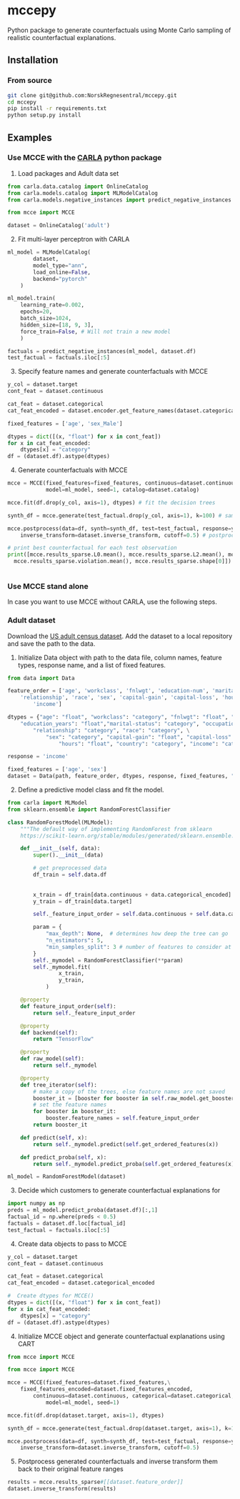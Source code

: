 # mccepy
Python package to generate counterfactuals using Monte Carlo sampling of realistic counterfactual explanations.


## Installation

### From source

```bash
git clone git@github.com:NorskRegnesentral/mccepy.git
cd mccepy
pip install -r requirements.txt
python setup.py install
```

## Examples

### Use MCCE with the [CARLA](https://github.com/carla-recourse/CARLA) python package

1.  Load packages and Adult data set

```Python
from carla.data.catalog import OnlineCatalog
from carla.models.catalog import MLModelCatalog
from carla.models.negative_instances import predict_negative_instances

from mcce import MCCE

dataset = OnlineCatalog('adult')

```

2. Fit multi-layer perceptron with CARLA

```Python
ml_model = MLModelCatalog(
        dataset, 
        model_type="ann", 
        load_online=False, 
        backend="pytorch"
    )

ml_model.train(
    learning_rate=0.002,
    epochs=20,
    batch_size=1024,
    hidden_size=[18, 9, 3],
    force_train=False, # Will not train a new model
    )

factuals = predict_negative_instances(ml_model, dataset.df)
test_factual = factuals.iloc[:5]
```

3. Specify feature names and generate counterfactuals with MCCE

```Python
y_col = dataset.target
cont_feat = dataset.continuous

cat_feat = dataset.categorical
cat_feat_encoded = dataset.encoder.get_feature_names(dataset.categorical)

fixed_features = ['age', 'sex_Male']

dtypes = dict([(x, "float") for x in cont_feat])
for x in cat_feat_encoded:
    dtypes[x] = "category"
df = (dataset.df).astype(dtypes)

```

4. Generate counterfactuals with MCCE

```Python
mcce = MCCE(fixed_features=fixed_features, continuous=dataset.continuous, categorical=dataset.categorical,\
            model=ml_model, seed=1, catalog=dataset.catalog)

mcce.fit(df.drop(y_col, axis=1), dtypes) # fit the decision trees

synth_df = mcce.generate(test_factual.drop(y_col, axis=1), k=100) # samples 100 times for each test observation

mcce.postprocess(data=df, synth=synth_df, test=test_factual, response=y_col, \
    inverse_transform=dataset.inverse_transform, cutoff=0.5) # postprocess the samples

# print best counterfactual for each test observation
print([mcce.results_sparse.L0.mean(), mcce.results_sparse.L2.mean(), mcce.results_sparse.feasibility.mean(),\
  mcce.results_sparse.violation.mean(), mcce.results_sparse.shape[0]])
    
```

### Use MCCE stand alone

In case you want to use MCCE without CARLA, use the following steps. 

### Adult dataset
Download the [US adult census dataset](https://archive.ics.uci.edu/ml/datasets/adult). Add the dataset to a local repository and save the path to the data. 


1. Initialize Data object with path to the data file, column names, feature types, response name, and a list of fixed features. 

```Python
from data import Data

feature_order = ['age', 'workclass', 'fnlwgt', 'education-num', 'marital-status', 'occupation'\
    'relationship', 'race', 'sex', 'capital-gain', 'capital-loss', 'hours-per-week', 'country'\
        'income']

dtypes = {"age": "float", "workclass": "category", "fnlwgt": "float", "degree": "category"\
    "education_years": "float","marital-status": "category", "occupation": "category"\
        "relationship": "category", "race": "category", \
            "sex": "category", "capital-gain": "float", "capital-loss": "float", \
                "hours": "float", "country": "category", "income": "category"}

response = 'income'

fixed_features = ['age', 'sex']
dataset = Data(path, feature_order, dtypes, response, fixed_features, "OneHot_drop_first", "MinMax")

```

2. Define a predictive model class and fit the model. 


```Python
from carla import MLModel
from sklearn.ensemble import RandomForestClassifier

class RandomForestModel(MLModel):
    """The default way of implementing RandomForest from sklearn
    https://scikit-learn.org/stable/modules/generated/sklearn.ensemble.RandomForestClassifier.html"""

    def __init__(self, data):
        super().__init__(data)

        # get preprocessed data
        df_train = self.data.df
        
        
        x_train = df_train[data.continuous + data.categorical_encoded]
        y_train = df_train[data.target]

        self._feature_input_order = self.data.continuous + self.data.categorical_encoded

        param = {
            "max_depth": None,  # determines how deep the tree can go
            "n_estimators": 5,
            "min_samples_split": 3 # number of features to consider at each split
        }
        self._mymodel = RandomForestClassifier(**param)
        self._mymodel.fit(
                x_train,
                y_train,
            )

    @property
    def feature_input_order(self):
        return self._feature_input_order

    @property
    def backend(self):
        return "TensorFlow"

    @property
    def raw_model(self):
        return self._mymodel

    @property
    def tree_iterator(self):
        # make a copy of the trees, else feature names are not saved
        booster_it = [booster for booster in self.raw_model.get_booster()]
        # set the feature names
        for booster in booster_it:
            booster.feature_names = self.feature_input_order
        return booster_it

    def predict(self, x):
        return self._mymodel.predict(self.get_ordered_features(x))

    def predict_proba(self, x):
        return self._mymodel.predict_proba(self.get_ordered_features(x))

ml_model = RandomForestModel(dataset)

```

3. Decide which customers to generate counterfactual explanations for

```Python
import numpy as np
preds = ml_model.predict_proba(dataset.df)[:,1]
factual_id = np.where(preds < 0.5)
factuals = dataset.df.loc[factual_id]
test_factual = factuals.iloc[:5]

```

4. Create data objects to pass to MCCE
```Python
y_col = dataset.target
cont_feat = dataset.continuous

cat_feat = dataset.categorical
cat_feat_encoded = dataset.categorical_encoded

#  Create dtypes for MCCE()
dtypes = dict([(x, "float") for x in cont_feat])
for x in cat_feat_encoded:
    dtypes[x] = "category"
df = (dataset.df).astype(dtypes)
```

4. Initialize MCCE object and generate counterfactual explanations using CART

```Python
from mcce import MCCE

from mcce import MCCE

mcce = MCCE(fixed_features=dataset.fixed_features,\
    fixed_features_encoded=dataset.fixed_features_encoded,
        continuous=dataset.continuous, categorical=dataset.categorical,\
            model=ml_model, seed=1)

mcce.fit(df.drop(dataset.target, axis=1), dtypes)

synth_df = mcce.generate(test_factual.drop(dataset.target, axis=1), k=100)

mcce.postprocess(data=df, synth=synth_df, test=test_factual, response=y_col, \
    inverse_transform=dataset.inverse_transform, cutoff=0.5)

```

5. Postprocess generated counterfactuals and inverse transform them back to their original feature ranges

```Python
results = mcce.results_sparse#[[dataset.feature_order]]
dataset.inverse_transform(results)

```

